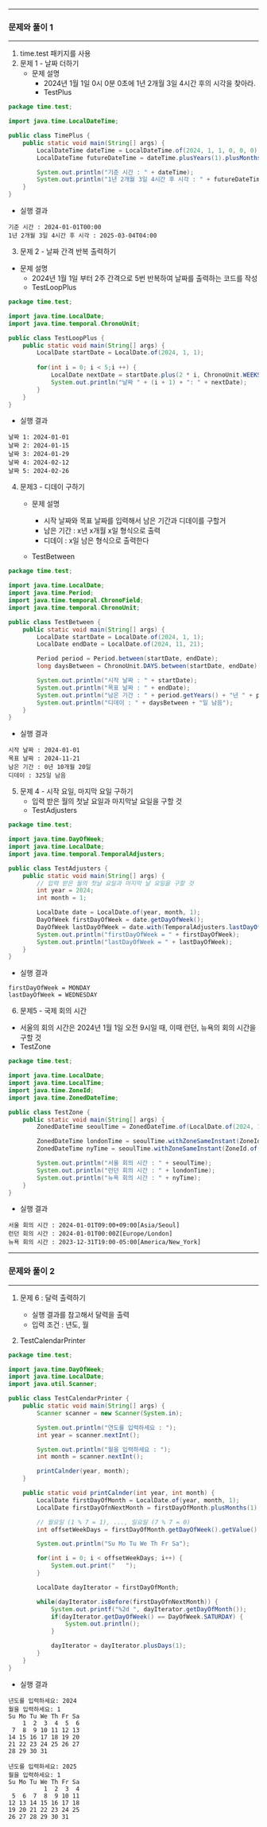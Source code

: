 -----
### 문제와 풀이 1
-----
1. time.test 패키지를 사용
2. 문제 1 - 날짜 더하기
   - 문제 설명
      + 2024년 1월 1일 0시 0분 0초에 1년 2개월 3일 4시간 후의 시각을 찾아라.
      + TestPlus
```java
package time.test;

import java.time.LocalDateTime;

public class TimePlus {
    public static void main(String[] args) {
        LocalDateTime dateTime = LocalDateTime.of(2024, 1, 1, 0, 0, 0);
        LocalDateTime futureDateTime = dateTime.plusYears(1).plusMonths(2).plusDays(3).plusHours(4);

        System.out.println("기준 시간 : " + dateTime);
        System.out.println("1년 2개월 3일 4시간 후 시각 : " + futureDateTime);
    }
}
```
   - 실행 결과
```
기준 시간 : 2024-01-01T00:00
1년 2개월 3일 4시간 후 시각 : 2025-03-04T04:00
```

3. 문제 2 - 날짜 간격 반복 출력하기
  - 문제 설명
    + 2024년 1월 1일 부터 2주 간격으로 5번 반복하여 날짜를 출력하는 코드를 작성
    + TestLoopPlus
```java
package time.test;

import java.time.LocalDate;
import java.time.temporal.ChronoUnit;

public class TestLoopPlus {
    public static void main(String[] args) {
        LocalDate startDate = LocalDate.of(2024, 1, 1);
        
        for(int i = 0; i < 5;i ++) {
            LocalDate nextDate = startDate.plus(2 * i, ChronoUnit.WEEKS);
            System.out.println("날짜 " + (i + 1) + ": " + nextDate);
        }
    }
}
```
   - 실행 결과
```
날짜 1: 2024-01-01
날짜 2: 2024-01-15
날짜 3: 2024-01-29
날짜 4: 2024-02-12
날짜 5: 2024-02-26
```

4. 문제3 - 디데이 구하기
    - 문제 설명
      + 시작 날짜와 목표 날짜를 입력해서 남은 기간과 디데이를 구할거
      + 남은 기간 : x년 x개월 x일 형식으로 출력
      + 디데이 : x일 남은 형식으로 출력한다

    - TestBetween
```java
package time.test;

import java.time.LocalDate;
import java.time.Period;
import java.time.temporal.ChronoField;
import java.time.temporal.ChronoUnit;

public class TestBetween {
    public static void main(String[] args) {
        LocalDate startDate = LocalDate.of(2024, 1, 1);
        LocalDate endDate = LocalDate.of(2024, 11, 21);

        Period period = Period.between(startDate, endDate);
        long daysBetween = ChronoUnit.DAYS.between(startDate, endDate);

        System.out.println("시작 날짜 : " + startDate);
        System.out.println("목표 날짜 : " + endDate);
        System.out.println("남은 기간 : " + period.getYears() + "년 " + period.getMonths() + "개월 " + period.getDays() + "일");
        System.out.println("디데이 : " + daysBetween + "일 남음");
    }
}
```
   - 실행 결과
```
시작 날짜 : 2024-01-01
목표 날짜 : 2024-11-21
남은 기간 : 0년 10개월 20일
디데이 : 325일 남음

```

5. 문제 4 - 시작 요일, 마지막 요일 구하기
   - 입력 받은 월의 첫날 요일과 마지막날 요일을 구할 것
   - TestAdjusters
```java
package time.test;

import java.time.DayOfWeek;
import java.time.LocalDate;
import java.time.temporal.TemporalAdjusters;

public class TestAdjusters {
    public static void main(String[] args) {
        // 입력 받은 월의 첫날 요일과 마지막 날 요일을 구할 것
        int year = 2024;
        int month = 1;

        LocalDate date = LocalDate.of(year, month, 1);
        DayOfWeek firstDayOfWeek = date.getDayOfWeek();
        DayOfWeek lastDayOfWeek = date.with(TemporalAdjusters.lastDayOfMonth()).getDayOfWeek();
        System.out.println("firstDayOfWeek = " + firstDayOfWeek);
        System.out.println("lastDayOfWeek = " + lastDayOfWeek);
    }
}
```
   - 실행 결과
```
firstDayOfWeek = MONDAY
lastDayOfWeek = WEDNESDAY
```

6. 문제5 - 국제 회의 시간
  - 서울의 회의 시간은 2024년 1월 1일 오전 9시일 때, 이때 런던, 뉴욕의 회의 시간을 구할 것
  - TestZone
```java
package time.test;

import java.time.LocalDate;
import java.time.LocalTime;
import java.time.ZoneId;
import java.time.ZonedDateTime;

public class TestZone {
    public static void main(String[] args) {
        ZonedDateTime seoulTime = ZonedDateTime.of(LocalDate.of(2024, 1, 1), LocalTime.of(9, 0), ZoneId.of("Asia/Seoul"));

        ZonedDateTime londonTime = seoulTime.withZoneSameInstant(ZoneId.of("Europe/London"));
        ZonedDateTime nyTime = seoulTime.withZoneSameInstant(ZoneId.of("America/New_York"));

        System.out.println("서울 회의 시간 : " + seoulTime);
        System.out.println("런던 회의 시간 : " + londonTime);
        System.out.println("뉴욕 회의 시간 : " + nyTime);
    }
}
```
   - 실행 결과
```
서울 회의 시간 : 2024-01-01T09:00+09:00[Asia/Seoul]
런던 회의 시간 : 2024-01-01T00:00Z[Europe/London]
뉴욕 회의 시간 : 2023-12-31T19:00-05:00[America/New_York]
```

-----
### 문제와 풀이 2
-----
1. 문제 6 : 달력 출력하기
   - 실행 결과를 참고해서 달력을 출력
   - 입력 조건 : 년도, 월
  
2. TestCalendarPrinter
```java
package time.test;

import java.time.DayOfWeek;
import java.time.LocalDate;
import java.util.Scanner;

public class TestCalendarPrinter {
    public static void main(String[] args) {
        Scanner scanner = new Scanner(System.in);

        System.out.println("연도를 입력하세요 : ");
        int year = scanner.nextInt();

        System.out.println("월을 입력하세요 : ");
        int month = scanner.nextInt();

        printCalnder(year, month);
    }

    public static void printCalnder(int year, int month) {
        LocalDate firstDayOfMonth = LocalDate.of(year, month, 1);
        LocalDate firstDayOfnNextMonth = firstDayOfMonth.plusMonths(1);

        // 월요일 (1 % 7 = 1), ..., 일요일 (7 % 7 = 0)
        int offsetWeekDays = firstDayOfMonth.getDayOfWeek().getValue() % 7;

        System.out.println("Su Mo Tu We Th Fr Sa");

        for(int i = 0; i < offsetWeekDays; i++) {
            System.out.print("   ");
        }

        LocalDate dayIterator = firstDayOfMonth;

        while(dayIterator.isBefore(firstDayOfnNextMonth)) {
            System.out.printf("%2d ", dayIterator.getDayOfMonth());
            if(dayIterator.getDayOfWeek() == DayOfWeek.SATURDAY) {
                System.out.println();
            }

            dayIterator = dayIterator.plusDays(1);
        }
    }
}
```
   - 실행 결과
```
년도를 입력하세요: 2024
월을 입력하세요: 1
Su Mo Tu We Th Fr Sa
    1  2  3  4  5  6
 7  8  9 10 11 12 13
14 15 16 17 18 19 20
21 22 23 24 25 26 27
28 29 30 31
```
```
년도를 입력하세요: 2025
월을 입력하세요: 1
Su Mo Tu We Th Fr Sa
          1  2  3  4 
 5  6  7  8  9 10 11
12 13 14 15 16 17 18
19 20 21 22 23 24 25
26 27 28 29 30 31 
```

